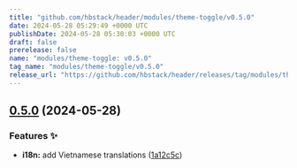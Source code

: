 ```yaml
---
title: "github.com/hbstack/header/modules/theme-toggle/v0.5.0"
date: 2024-05-28 05:29:49 +0000 UTC
publishDate: 2024-05-28 05:30:03 +0000 UTC
draft: false
prerelease: false
name: "modules/theme-toggle: v0.5.0"
tag_name: "modules/theme-toggle/v0.5.0"
release_url: "https://github.com/hbstack/header/releases/tag/modules/theme-toggle/v0.5.0"
---
```


## [0.5.0](https://github.com/hbstack/header/compare/modules/theme-toggle/v0.4.4...modules/theme-toggle/v0.5.0) (2024-05-28)


### Features ✨

* **i18n:** add Vietnamese translations ([1a12c5c](https://github.com/hbstack/header/commit/1a12c5c6aa2e385b4b3e18cbea4e1c74a67690b4))
